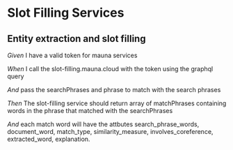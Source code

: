# Slot Filling Services

## Entity extraction and slot filling

_Given_ I have a valid token for mauna services

_When_ I call the slot-filling.mauna.cloud with the token using the graphql query

_And_ pass the searchPhrases and phrase to match with the search phrases

_Then_ The slot-filling service should return array of matchPhrases containing words in the phrase that matched with the searchPhrases

_And_ each match word will have the attbutes search_phrase_words, document_word, match_type, similarity_measure, involves_coreference, extracted_word, explanation.

